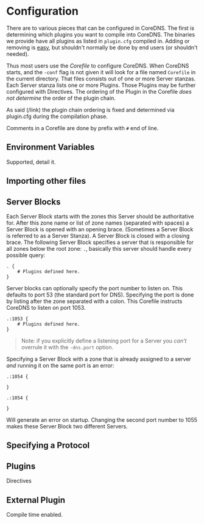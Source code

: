# Configuration

There are to various pieces that can be configured in CoreDNS. The first is determining which
plugins you want to compile into CoreDNS. The binaries we provide have all plugins as listed in
`plugin.cfg` compiled in. Adding or removing is [easy](/link/to/howto), but shouldn't normally be
done by end users (or shouldn't needed).

Thus most users use the *Corefile* to configure CoreDNS. When CoreDNS starts, and the `-conf` flag is
not given it will look for a file named `Corefile` in the current directory. That files consists out
of one or more Server stanzas. Each Server stanza lists one or more Plugins. Those Plugins may be
further configured with Directives. The ordering of the Plugin in the Corefile *does not determine*
the order of the plugin chain.

As said (/link) the plugin chain ordering is fixed and determined via plugin.cfg during the
compilation phase.

Comments in a Corefile are done by prefix with `#` end of line.

## Environment Variables

Supported, detail it.

## Importing other files


## Server Blocks

Each Server Block starts with the zones this Server should be authoritative for. After this zone
name or list of zone names (separated with spaces) a Server Block is opened with an opening brace.
(Sometimes a Server Block is referred to as a Server Stanza). A Server Block is closed with
a closing brace. The following Server Block specifies a server that is responsible for all zones
below the root zone: `.`, basically this server should handle every possible query:

~~~ corefile
. {
    # Plugins defined here.
}
~~~

Server blocks can optionally specify the port number to listen on. This defaults to port 53 (the
standard port for DNS). Specifying the port is done by listing after the zone separated with
a colon. This Corefile instructs CoreDNS to listen on port 1053.

~~~ corefile
.:1053 {
    # Plugins defined here.
}
~~~

> Note: if you explicitly define a listening port for a Server you *can't* overrule it with the
> `-dns.port` option.

Specifying a Server Block with a zone that is already assigned to a server *and* running it on the
same port is an error:

~~~ corefile
.:1054 {

}

.:1054 {

}
~~~

Will generate an error on startup. Changing the second port number to 1055 makes these Server Block
two different Servers.

## Specifying a Protocol



## Plugins

Directives


## External Plugin

Compile time enabled.
